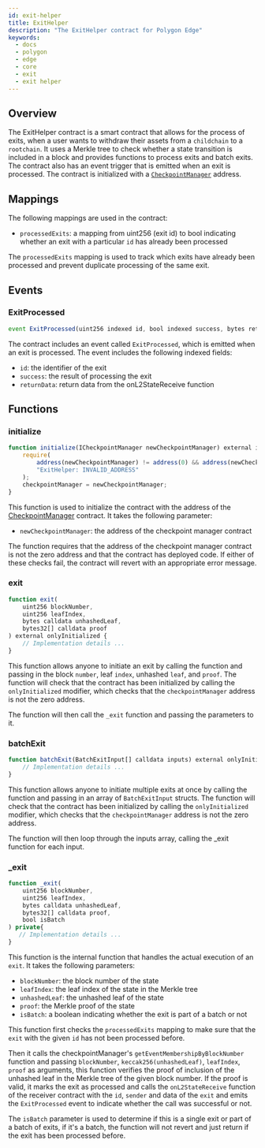 ```yaml
---
id: exit-helper
title: ExitHelper
description: "The ExitHelper contract for Polygon Edge"
keywords:
  - docs
  - polygon
  - edge
  - core
  - exit
  - exit helper
---
```


## Overview

The ExitHelper contract is a smart contract that allows for the process of
exits, when a user wants to withdraw their assets from a `childchain` to a
`rootchain`. It uses a Merkle tree to check whether a state transition is included
in a block and provides functions to process exits and batch exits. The contract
also has an event trigger that is emitted when an exit is processed. The contract
is initialized with a [`CheckpointManager`](checkpoint-manager.md) address.

## Mappings

The following mappings are used in the contract:

- `processedExits`: a mapping from uint256 (exit id) to bool indicating whether an
  exit with a particular `id` has already been processed

The `processedExits` mapping is used to track which exits have already been processed and
prevent duplicate processing of the same exit.

## Events

### ExitProcessed

```js
event ExitProcessed(uint256 indexed id, bool indexed success, bytes returnData);
```

The contract includes an event called `ExitProcessed`, which is emitted when an exit
is processed. The event includes the following indexed fields:

- `id`: the identifier of the exit
- `success`: the result of processing the exit
- `returnData`: return data from the onL2StateReceive function

## Functions

### initialize

```js
function initialize(ICheckpointManager newCheckpointManager) external initializer {
    require(
        address(newCheckpointManager) != address(0) && address(newCheckpointManager).code.length != 0,
        "ExitHelper: INVALID_ADDRESS"
    );
    checkpointManager = newCheckpointManager;
}
```

This function is used to initialize the contract with the address of the
[CheckpointManager](checkpoint-manager.md) contract. It takes the following parameter:

- `newCheckpointManager`: the address of the checkpoint manager contract

The function requires that the address of the checkpoint manager contract is not the
zero address and that the contract has deployed code. If either of these checks fail,
the contract will revert with an appropriate error message.

### exit

```js
function exit(
    uint256 blockNumber,
    uint256 leafIndex,
    bytes calldata unhashedLeaf,
    bytes32[] calldata proof
) external onlyInitialized {
    // Implementation details ...
}
```

This function allows anyone to initiate an exit by calling the function
and passing in the block `number`, leaf `index`, unhashed `leaf`, and `proof`.
The function will check that the contract has been initialized by calling the
`onlyInitialized` modifier, which checks that the `checkpointManager` address
is not the zero address.

The function will then call the `_exit` function and passing the parameters to it.

### batchExit

```js
function batchExit(BatchExitInput[] calldata inputs) external onlyInitialized{
    // Implementation details ...
}
```

This function allows anyone to initiate multiple exits at once by calling the
function and passing in an array of `BatchExitInput` structs. The function will
check that the contract has been initialized by calling the `onlyInitialized` modifier,
which checks that the `checkpointManager` address is not the zero address.

The function will then loop through the inputs array, calling the _exit function for
each input.

### _exit

```js
function _exit(
    uint256 blockNumber,
    uint256 leafIndex,
    bytes calldata unhashedLeaf,
    bytes32[] calldata proof,
    bool isBatch
) private{
   // Implementation details ...
}
```

This function is the internal function that handles the actual execution of an `exit`.
It takes the following parameters:

- `blockNumber`: the block number of the state
- `leafIndex`: the leaf index of the state in the Merkle tree
- `unhashedLeaf`: the unhashed leaf of the state
- `proof`: the Merkle proof of the state
- `isBatch`: a boolean indicating whether the exit is part of a batch or not

This function first checks the `processedExits` mapping to make sure that the `exit`
with the given `id` has not been processed before.

Then it calls the checkpointManager's `getEventMembershipByBlockNumber` function and
passing `blockNumber`, `keccak256(unhashedLeaf)`, `leafIndex`, `proof` as arguments,
this function verifies the proof of inclusion of the unhashed leaf in the Merkle tree
of the given block number. If the proof is valid, it marks the exit as processed and
calls the `onL2StateReceive` function of the receiver contract with the `id`, `sender`
and data of the `exit` and emits the `ExitProcessed` event to indicate whether the call
was successful or not.

The `isBatch` parameter is used to determine if this is a single exit or part of a batch
of exits, if it's a batch, the function will not revert and just return if the exit has
been processed before.
